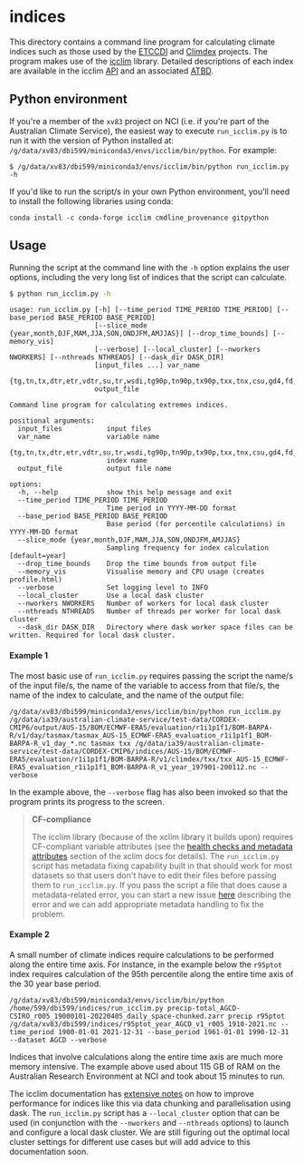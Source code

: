 # indices

This directory contains a command line program for calculating climate indices
such as those used by the [ETCCDI](http://etccdi.pacificclimate.org/list_27_indices.shtml) and
[Climdex](https://www.climdex.org/) projects.
The program makes use of the [icclim](https://icclim.readthedocs.io/en/stable/) library.
Detailed descriptions of each index are available in the
icclim [API](https://icclim.readthedocs.io/en/stable/references/ecad_functions_api.html#module-icclim._generated_api)
and an associated [ATBD](https://www.ecad.eu/documents/atbd.pdf).

## Python environment

If you're a member of the `xv83` project on NCI
(i.e. if you're part of the Australian Climate Service),
the easiest way to execute `run_icclim.py` is to run it with the version of Python
installed at: `/g/data/xv83/dbi599/miniconda3/envs/icclim/bin/python`.
For example:
```
$ /g/data/xv83/dbi599/miniconda3/envs/icclim/bin/python run_icclim.py -h
```

If you'd like to run the script/s in your own Python environment,
you'll need to install the following libraries using conda:
```
conda install -c conda-forge icclim cmdline_provenance gitpython
```

## Usage

Running the script at the command line with the `-h` option explains the user options,
including the very long list of indices that the script can calculate.

```bash
$ python run_icclim.py -h
```

```
usage: run_icclim.py [-h] [--time_period TIME_PERIOD TIME_PERIOD] [--base_period BASE_PERIOD BASE_PERIOD]
                     [--slice_mode {year,month,DJF,MAM,JJA,SON,ONDJFM,AMJJAS}] [--drop_time_bounds] [--memory_vis]
                     [--verbose] [--local_cluster] [--nworkers NWORKERS] [--nthreads NTHREADS] [--dask_dir DASK_DIR]
                     [input_files ...] var_name
                     {tg,tn,tx,dtr,etr,vdtr,su,tr,wsdi,tg90p,tn90p,tx90p,txx,tnx,csu,gd4,fd,cfd,hd17,id,tg10p,tn10p,tx10p,txn,tnn,csdi,cdd,prcptot,rr1,sdii,cwd,rr,r10mm,r20mm,rx1day,rx5day,r75p,r75ptot,r95p,r95ptot,r99p,r99ptot,sd,sd1,sd5cm,sd50cm,cd,cw,wd,ww}
                     output_file

Command line program for calculating extremes indices.

positional arguments:
  input_files           input files
  var_name              variable name
  {tg,tn,tx,dtr,etr,vdtr,su,tr,wsdi,tg90p,tn90p,tx90p,txx,tnx,csu,gd4,fd,cfd,hd17,id,tg10p,tn10p,tx10p,txn,tnn,csdi,cdd,prcptot,rr1,sdii,cwd,rr,r10mm,r20mm,rx1day,rx5day,r75p,r75ptot,r95p,r95ptot,r99p,r99ptot,sd,sd1,sd5cm,sd50cm,cd,cw,wd,ww}
                        index name
  output_file           output file name

options:
  -h, --help            show this help message and exit
  --time_period TIME_PERIOD TIME_PERIOD
                        Time period in YYYY-MM-DD format
  --base_period BASE_PERIOD BASE_PERIOD
                        Base period (for percentile calculations) in YYYY-MM-DD format
  --slice_mode {year,month,DJF,MAM,JJA,SON,ONDJFM,AMJJAS}
                        Sampling frequency for index calculation [default=year]
  --drop_time_bounds    Drop the time bounds from output file
  --memory_vis          Visualise memory and CPU usage (creates profile.html)
  --verbose             Set logging level to INFO
  --local_cluster       Use a local dask cluster
  --nworkers NWORKERS   Number of workers for local dask cluster
  --nthreads NTHREADS   Number of threads per worker for local dask cluster
  --dask_dir DASK_DIR   Directory where dask worker space files can be written. Required for local dask cluster.
```

#### Example 1

The most basic use of `run_icclim.py` requires passing the script the name/s of the input file/s,
the name of the variable to access from that file/s,
the name of the index to calculate,
and the name of the output file:

```
/g/data/xv83/dbi599/miniconda3/envs/icclim/bin/python run_icclim.py /g/data/ia39/australian-climate-service/test-data/CORDEX-CMIP6/output/AUS-15/BOM/ECMWF-ERA5/evaluation/r1i1p1f1/BOM-BARPA-R/v1/day/tasmax/tasmax_AUS-15_ECMWF-ERA5_evaluation_r1i1p1f1_BOM-BARPA-R_v1_day_*.nc tasmax txx /g/data/ia39/australian-climate-service/test-data/CORDEX-CMIP6/indices/AUS-15/BOM/ECMWF-ERA5/evaluation/r1i1p1f1/BOM-BARPA-R/v1/climdex/txx/txx_AUS-15_ECMWF-ERA5_evaluation_r1i1p1f1_BOM-BARPA-R_v1_year_197901-200112.nc --verbose
```

In the example above,
the `--verbose` flag has also been invoked so that the program prints its progress to the screen.

> **CF-compliance**
>
> The icclim library (because of the xclim library it builds upon) requires CF-compliant variable attributes
> (see the [health checks and metadata attributes](https://xclim.readthedocs.io/en/stable/notebooks/usage.html#Health-checks-and-metadata-attributes)
> section of the xclim docs for details).
> The `run_icclim.py` script has metadata fixing capability built in that should work for most datasets
> so that users don't have to edit their files before passing them to `run_icclim.py`.
> If you pass the script a file that does cause a metadata-related error,
> you can start a new issue [here](https://github.com/AusClimateService/indices/issues)
> describing the error and we can add appropriate metadata handling to fix the problem.

#### Example 2

A small number of climate indices require calculations to be performed along the entire time axis.
For instance, in the example below the `r95ptot` index requires calculation of the 95th percentile
along the entire time axis of the 30 year base period.

```
/g/data/xv83/dbi599/miniconda3/envs/icclim/bin/python /home/599/dbi599/indices/run_icclim.py precip-total_AGCD-CSIRO_r005_19000101-20220405_daily_space-chunked.zarr precip r95ptot /g/data/xv83/dbi599/indices/r95ptot_year_AGCD_v1_r005_1910-2021.nc --time_period 1900-01-01 2021-12-31 --base_period 1961-01-01 1990-12-31 --dataset AGCD --verbose
```

Indices that involve calculations along the entire time axis are much more memory intensive.
The example above used about 115 GB of RAM on the Australian Research Environment at NCI and took about 15 minutes to run.

The icclim documentation has [extensive notes](https://icclim.readthedocs.io/en/stable/how_to/dask.html)
on how to improve performance for indices like this via data chunking and parallelisation using dask. 
The `run_icclim.py` script has a `--local_cluster` option that can be used
(in conjunction with the `--nworkers` and `--nthreads` options)
to launch and configure a local dask cluster.
We are still figuring out the optimal local cluster settings for different use cases
but will add advice to this documentation soon.
